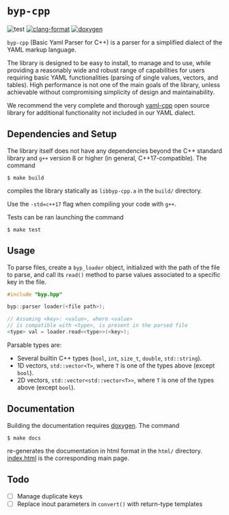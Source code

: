 # `byp-cpp`

![test](https://img.shields.io/badge/Tests-Passing-32CD32)
[![clang-format](https://img.shields.io/badge/code%20style-clang--format-blue)](https://clang.llvm.org/docs/ClangFormat.html)
[![doxygen](https://img.shields.io/badge/documentation-doxygen-blue)](https://www.doxygen.nl/)


`byp-cpp` (Basic Yaml Parser for C++) is a parser for a
simplified dialect of the YAML markup language.

The library is designed to be easy to install, to manage and to
use, while providing a reasonably wide and robust range of
capabilities for users requiring basic YAML functionalities
(parsing of single values, vectors, and tables). High
performance is not one of the main goals of the library, unless
achievable without compromising simplicity of design and
maintainability.

We recommend the very complete and thorough
[yaml-cpp](https://github.com/jbeder/yaml-cpp) open source
library for additional functionality not included in our YAML
dialect.




## Dependencies and Setup

The library itself does not have any dependencies beyond the
C++ standard library and `g++` version 8 or higher (in general,
C++17-compatible). The command

```
$ make build
```

compiles the library statically as `libbyp-cpp.a` in the
`build/` directory.

Use the `-std=c++17` flag when compiling your code with `g++`.

Tests can be ran launching the command

```
$ make test
```




## Usage

To parse files, create a `byp_loader` object, initialized with
the path of the file to parse, and call its `read()` method to
parse values associated to a specific key in the file.

```cpp
#include "byp.hpp"

byp::parser loader(<file path>);

// Assuming <key>: <value>, where <value>
// is compatible with <type>, is present in the parsed file
<type> val = loader.read<<type>>(<key>);
```

Parsable types are:

- Several builtin C++ types (`bool`, `int`, `size_t`, `double`,
  `std::string`).
- 1D vectors, `std::vector<T>`, where `T` is one of the types
  above (except `bool`).
- 2D vectors, `std::vector<std::vector<T>>`, where `T` is one
  of the types above (except `bool`).




## Documentation

Building the documentation requires
[doxygen](https://www.doxygen.nl/). The command

```
$ make docs
```

re-generates the documentation in html format in the `html/`
directory. [index.html](html/index.html) is the corresponding
main page.




## Todo
- [ ] Manage duplicate keys
- [ ] Replace inout parameters in `convert()` with return-type
  templates
